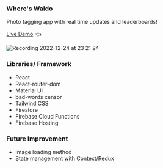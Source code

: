 ### Where's Waldo
Photo tagging app with real time updates and leaderboards!

[Live Demo](https://where-s-waldo-374e5.web.app/) :point_left:

![Recording 2022-12-24 at 23 21 24](https://user-images.githubusercontent.com/101779749/209460011-798de1f5-60c9-47db-9314-b7c2b4ddc932.gif)

### Libraries/ Framework
- React
- React-router-dom
- Material UI
- bad-words censor
- Tailwind CSS
- Firestore
- Firebase Cloud Functions
- Firebase Hosting

### Future Improvement
- Image loading method
- State management with Context/Redux

